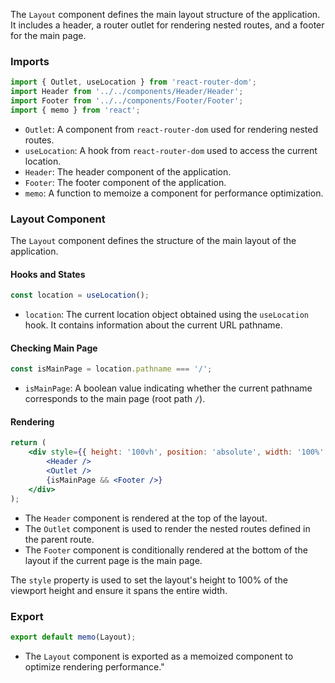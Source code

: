 The `Layout` component defines the main layout structure of the application. It includes a header, a router outlet for
rendering nested routes, and a footer for the main page.

### Imports

```jsx static
import { Outlet, useLocation } from 'react-router-dom';
import Header from '../../components/Header/Header';
import Footer from '../../components/Footer/Footer';
import { memo } from 'react';
```

- `Outlet`: A component from `react-router-dom` used for rendering nested routes.
- `useLocation`: A hook from `react-router-dom` used to access the current location.
- `Header`: The header component of the application.
- `Footer`: The footer component of the application.
- `memo`: A function to memoize a component for performance optimization.

### Layout Component

The `Layout` component defines the structure of the main layout of the application.

#### Hooks and States

```jsx static
const location = useLocation();
```

- `location`: The current location object obtained using the `useLocation` hook. It contains information about the
  current URL pathname.

#### Checking Main Page

```jsx static
const isMainPage = location.pathname === '/';
```

- `isMainPage`: A boolean value indicating whether the current pathname corresponds to the main page (root path `/`).

#### Rendering

```jsx static
return (
	<div style={{ height: '100vh', position: 'absolute', width: '100%' }}>
		<Header />
		<Outlet />
		{isMainPage && <Footer />}
	</div>
);
```

- The `Header` component is rendered at the top of the layout.
- The `Outlet` component is used to render the nested routes defined in the parent route.
- The `Footer` component is conditionally rendered at the bottom of the layout if the current page is the main page.

The `style` property is used to set the layout's height to 100% of the viewport height and ensure it spans the entire
width.

### Export

```jsx static
export default memo(Layout);
```

- The `Layout` component is exported as a memoized component to optimize rendering performance."
